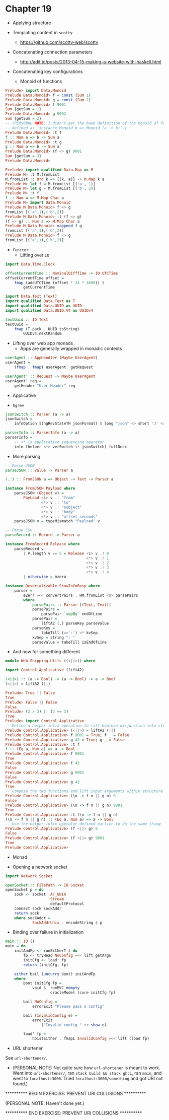 # Chapter 19

- Applying structure

- Templating content in `scotty`
    - https://github.com/scotty-web/scotty

- Concatenating connection parameters
    - http://adit.io/posts/2013-04-15-making-a-website-with-haskell.html

- Concatenating key configurations
    - Monoid of functions

```haskell
Prelude> import Data.Monoid
Prelude Data.Monoid> f = const (Sum 1)
Prelude Data.Monoid> g = const (Sum 2)
Prelude Data.Monoid> f 9001
Sum {getSum = 1}
Prelude Data.Monoid> g 9002
Sum {getSum = 2}
-- (PERSONAL NOTE: I didn't get the book definition of the Monoid of functions,
-- defined as `instance Monoid b => Monoid (a -> b)`.)
Prelude Data.Monoid> :t f
f :: Num a => b -> Sum a
Prelude Data.Monoid> :t g
g :: Num a => b -> Sum a
Prelude Data.Monoid> (f <> g) 9001
Sum {getSum = 3}
Prelude Data.Monoid>
```

```haskell
Prelude> import qualified Data.Map as M
Prelude M> :t M.fromList
M.fromList :: Ord k => [(k, a)] -> M.Map k a
Prelude M> let f = M.fromList [('a', 1)]
Prelude M> let g = M.fromList [('b', 2)]
Prelude M> :t f
f :: Num a => M.Map Char a
Prelude M> import Data.Monoid
Prelude M Data.Monoid> f <> g
fromList [('a',1),('b',2)]
Prelude M Data.Monoid> :t (f <> g)
(f <> g) :: Num a => M.Map Char a
Prelude M Data.Monoid> mappend f g
fromList [('a',1),('b',2)]
Prelude M Data.Monoid> f <> g
fromList [('a',1),('b',2)]
```

- `Functor`
    - Lifting over `IO`

```haskell
import Data.Time.Clock

offsetCurrentTime :: NominalDiffTime -> IO UTCTime
offsetCurrentTime offset =
    fmap (addUTCTime (offset * 24 * 3600)) $
        getCurrentTime
```

```haskell
import Data.Text (Text)
import qualified Data.Text as T
import qualified Data.UUID as UUID
import qualified Data.UUID.V4 as UUIDv4

textUuid :: IO Text
textUuid =
    fmap (T.pack . UUID.toString)
        UUIDv4.nextRandom
```

- Lifting over web app monads
    - Apps are generally wrapped in monadic contexts

```haskell
userAgent :: AppHandler (Maybe UserAgent)
userAgent =
    (fmap . fmap) userAgent' getRequest

userAgent' :: Request -> Maybe UserAgent
userAgent' req =
    getHeader "User-Header" req
```

- Applicative

- `hgrev`

```haskell
jsonSwitch :: Parser (a -> a)
jsonSwitch =
    infoOption $(hgRevStateTH jsonFormat) $ long "json" <> short 'J' <> help "Display JSON version information"

parserInfo :: ParserInfo (a -> a)
parserInfo =
    -- <* is applicative sequencing operator
    info (helper <*> verSwitch <* jsonSwitch) fullDesc
```

- More parsing

```haskell
-- Parse JSON
parseJSON :: Value -> Parser a

(.:) :: FromJSON a => Object -> Text -> Parser a

instance FromJSON Payload where
    parseJSON (Object v) =
        PayLoad <$> v .: "from"
                <*> v .: "to"
                <*> v .: "subject"
                <*> v .: "body"
                <*> v .: "offset_seconds"
    parseJSON v = typeMismatch "Payload" v

-- Parse CSV
parseRecord :: Record -> Parser a

instance FromRecord Release where
    parseRecord v
        | V.length v == 5 = Release <$> v .! 0
                                    <*> v .! 1
                                    <*> v .! 2
                                    <*> v .! 3
                                    <*> v .! 4
        | otherwise = mzero

instance Deserializable ShowInfoResp where
    parser =
        e2err =<< convertPairs . HM.fromList <$> parsePairs
        where
            parsePairs :: Parser [(Text, Text)]
            parsePairs =
                parsePair `sepBy` endOfLine
            parsePair =
                liftA2 (,) parseKey parseValue
            parseKey =
                takeTill (==':') <* kvSep
            kvSep = string ": "
            parseValue = takeTill isEndOfLine
```

- And now for something different

```haskell
module Web.Shipping.Utils ((<||>)) where

import Control.Applicative (liftA2)

(<||>) :: (a -> Bool) -> (a -> Bool) -> a -> Bool
(<||>) = liftA2 (||)
```

```haskell
Prelude> True || False
True
Prelude> False || False
False
Prelude> (2 > 3) || (3 == 3)
True
Prelude> import Control.Applicative
-- Define a helper infix operation to lift boolean disjunction into structure
Prelude Control.Applicative> (<||>) = liftA2 (||)
Prelude Control.Applicative> f 9001 = True; f _ = False
Prelude Control.Applicative> g 42 = True; g _ = False
Prelude Control.Applicative> :t f
f :: (Eq a, Num a) => a -> Bool
Prelude Control.Applicative> f 9001
True
Prelude Control.Applicative> f 42
False
Prelude Control.Applicative> g 9001
False
Prelude Control.Applicative> g 42
True
-- Compose the two functions and lift input arguments within structure
Prelude Control.Applicative> (\n -> f n || g n) 0
False
Prelude Control.Applicative> (\n -> f n || g n) 9001
True
Prelude Control.Applicative> :t (\n -> f n || g n)
(\n -> f n || g n) :: (Eq a, Num a) => a -> Bool
-- Use the helper infix operator defined earlier to do the same thing
Prelude Control.Applicative> (f <||> g) 0
False
Prelude Control.Applicative> (f <||> g) 9001
True
Prelude Control.Applicative>
```

- Monad

- Opening a network socket

```haskell
import Network.Socket

openSocket :: FilePath -> IO Socket
openSocket p = do
    sock <- socket  AF_UNIX
                    Stream
                    defaultProtocol
    connect sock sockAddr
    return sock
    where sockAddr =
            SockAddrUnix . encodeString $ p
```

- Binding over failure in initialization

```haskell
main :: IO ()
main = do
    initAndFp <- runEitherT $ do
        fp <- tryHead NoConfig =<< lift getArgs
        initCfg <- load' fp
        return (initCfg, fp)

    either bail (uncurry boot) initAndFp
    where
        boot initCfg fp =
            void $  runMVC mempty
                    oracleModel (core initCfg fp)

        bail NoConfig =
            errorExit "Please pass a config"

        bail (InvalidConfig e) =
            errorExit
                ("Invalid config " ++ show e)

        load' fp =
            hoistEither . fmapL InvalidConfig =<< lift (load fp)
```

- URL shortener

See `url-shortener/`.

- (PERSONAL NOTE: Not quite sure how `url-shortener` is meant to work. Went into
  `url-shortener/`, ran `stack build && stack ghci`, ran `main`, and went to
  `localhost:3000`. Tried `localhost:3000/something` and got URI not found.)

********** BEGIN EXERCISE: PREVENT URI COLLISIONS **********

(PERSONAL NOTE: Haven't done yet.)

********** END EXERCISE: PREVENT URI COLLISIONS **********
